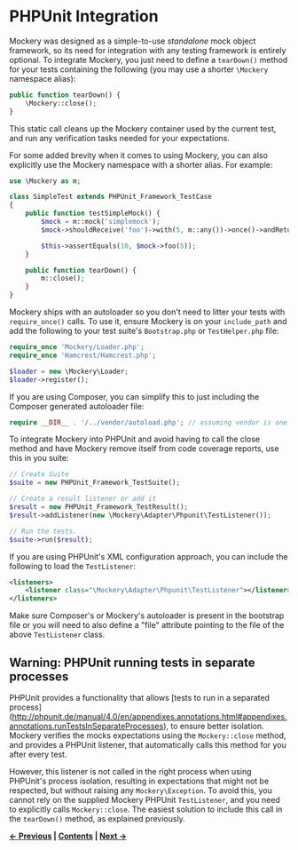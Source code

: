 # PHPUnit Integration


Mockery was designed as a simple-to-use *standalone* mock object framework, so
its need for integration with any testing framework is entirely optional.
To integrate Mockery, you just need to define a `tearDown()` method for your
tests containing the following (you may use a shorter `\Mockery` namespace alias):

```PHP
public function tearDown() {
    \Mockery::close();
}
```

This static call cleans up the Mockery container used by the current test, and
run any verification tasks needed for your expectations.

For some added brevity when it comes to using Mockery, you can also explicitly
use the Mockery namespace with a shorter alias. For example:

```PHP
use \Mockery as m;

class SimpleTest extends PHPUnit_Framework_TestCase
{
    public function testSimpleMock() {
        $mock = m::mock('simplemock');
        $mock->shouldReceive('foo')->with(5, m::any())->once()->andReturn(10);

        $this->assertEquals(10, $mock->foo(5));
    }

    public function tearDown() {
        m::close();
    }
}
```

Mockery ships with an autoloader so you don't need to litter your tests with
`require_once()` calls. To use it, ensure Mockery is on your `include_path` and add
the following to your test suite's `Bootstrap.php` or `TestHelper.php` file:

```PHP
require_once 'Mockery/Loader.php';
require_once 'Hamcrest/Hamcrest.php';

$loader = new \Mockery\Loader;
$loader->register();
```

If you are using Composer, you can simplify this to just including the Composer generated autoloader
file:

```PHP
require __DIR__ . '/../vendor/autoload.php'; // assuming vendor is one directory up
```

To integrate Mockery into PHPUnit and avoid having to call the close method and
have Mockery remove itself from code coverage reports, use this in you suite:

```PHP
// Create Suite
$suite = new PHPUnit_Framework_TestSuite();

// Create a result listener or add it
$result = new PHPUnit_Framework_TestResult();
$result->addListener(new \Mockery\Adapter\Phpunit\TestListener());

// Run the tests.
$suite->run($result);
```

If you are using PHPUnit's XML configuration approach, you can include the following to load the
`TestListener`:

``` XML
<listeners>
    <listener class="\Mockery\Adapter\Phpunit\TestListener"></listener>
</listeners>
```

Make sure Composer's or Mockery's autoloader is present in the bootstrap file or you will need to
also define a "file" attribute pointing to the file of the above `TestListener` class.


## Warning: PHPUnit running tests in separate processes

PHPUnit provides a functionality that allows [tests to run in a separated process]
(http://phpunit.de/manual/4.0/en/appendixes.annotations.html#appendixes.annotations.runTestsInSeparateProcesses),
to ensure better isolation. Mockery verifies the mocks expectations using the
`Mockery::close` method, and provides a PHPUnit listener, that automatically
calls this method for you after every test.

However, this listener is not called in the right process when using PHPUnit's process
isolation, resulting in expectations that might not be respected, but without raising
any `Mockery\Exception`. To avoid this, you cannot rely on the supplied Mockery PHPUnit
`TestListener`, and you need to explicitly calls `Mockery::close`. The easiest solution
to include this call in the `tearDown()` method, as explained previously.



**[&#8592; Previous](03-SIMPLE-EXAMPLE.md) | [Contents](../README.md#documentation) | [Next &#8594;](05-QUICK-REFERENCE.md)**

